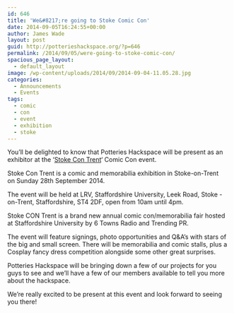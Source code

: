 ```yaml
---
id: 646
title: 'We&#8217;re going to Stoke Comic Con'
date: 2014-09-05T16:24:55+00:00
author: James Wade
layout: post
guid: http://potterieshackspace.org/?p=646
permalink: /2014/09/05/were-going-to-stoke-comic-con/
spacious_page_layout:
  - default_layout
image: /wp-content/uploads/2014/09/2014-09-04-11.05.28.jpg
categories:
  - Announcements
  - Events
tags:
  - comic
  - con
  - event
  - exhibition
  - stoke
---
```

You&#8217;ll be delighted to know that Potteries Hackspace will be present as an exhibitor at the &#8216;[Stoke Con Trent](http://stokecontrent.co.uk/)&#8216; Comic Con event.

Stoke Con Trent is a comic and memorabilia exhibition in Stoke-on-Trent on Sunday 28th September 2014.

<!--more-->

The event will be held at LRV, Staffordshire University, Leek Road, Stoke -on-Trent, Staffordshire, ST4 2DF, open from 10am until 4pm.

Stoke CON Trent is a brand new annual comic con/memorabilia fair hosted at Staffordshire University by 6 Towns Radio and Trending PR.

The event will feature signings, photo opportunities and Q&A’s with stars of the big and small screen. There will be memorabilia and comic stalls, plus a Cosplay fancy dress competition alongside some other great surprises.

Potteries Hackspace will be bringing down a few of our projects for you guys to see and we&#8217;ll have a few of our members available to tell you more about the hackspace.

We&#8217;re really excited to be present at this event and look forward to seeing you there!